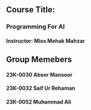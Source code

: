 ## Course Title:
### Programming For AI
#### Instructor: Miss Mehak Mahzar


## Group Memebers 
#### 23K-0030 Abser Mansoor
#### 23K-0032 Saif Ur Rehaman
#### 23K-0052 Muhammad Ali

